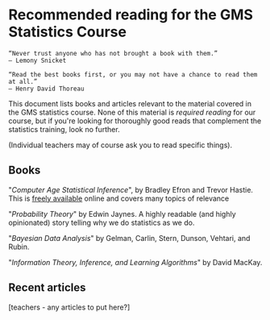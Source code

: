 # Recommended reading for the GMS Statistics Course

    “Never trust anyone who has not brought a book with them.”
    – Lemony Snicket

    “Read the best books first, or you may not have a chance to read them at all.”
    – Henry David Thoreau




This document lists books and articles relevant to the material covered in the GMS statistics course.
None of this material is *required reading* for our course, but if you're looking for thoroughly good
reads that complement the statistics training, look no further.

(Individual teachers may of course ask you to read specific things).

## Books

"*Computer Age Statistical Inference*", by Bradley Efron and Trevor Hastie.  This is [freely available](http://web.stanford.edu/~hastie/CASI/) online and covers many topics of relevance

"*Probability Theory*" by Edwin Jaynes.  A highly readable (and highly opinionated) story telling why we do statistics as we do.

"*Bayesian Data Analysis*" by Gelman, Carlin, Stern, Dunson, Vehtari, and Rubin.

"*Information Theory, Inference, and Learning Algorithms*" by David MacKay.

## Recent articles

[teachers - any articles to put here?]
